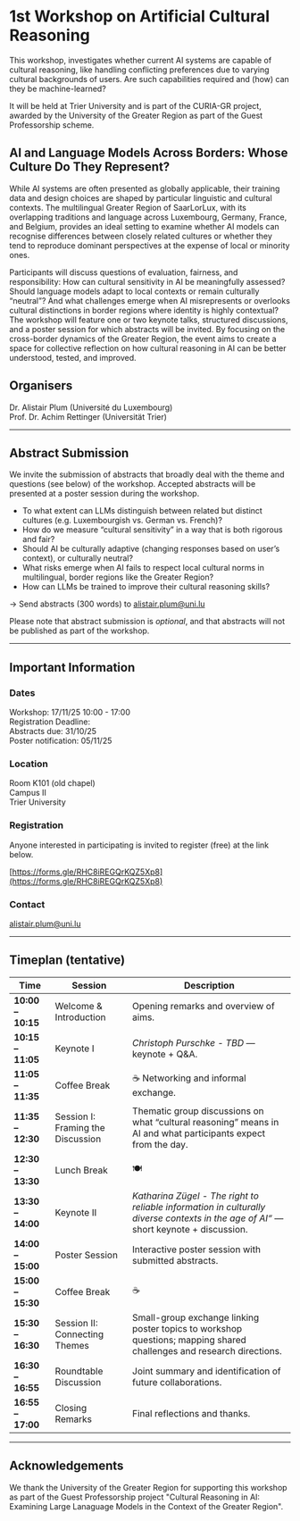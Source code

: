 # 1st Workshop on Artificial Cultural Reasoning
This workshop, investigates whether current AI systems are capable of cultural reasoning, like handling conflicting preferences due to varying cultural backgrounds of users. Are such capabilities required and (how) can they be machine-learned?

It will be held at Trier University and is part of the CURIA-GR project, awarded by the University of the Greater Region as part of the Guest Professorship scheme.

## AI and Language Models Across Borders: Whose Culture Do They Represent?
While AI systems are often presented as globally applicable, their training data and design choices are shaped by particular linguistic and cultural contexts. The multilingual Greater Region of SaarLorLux, with its overlapping traditions and language across Luxembourg, Germany, France, and Belgium, provides an ideal setting to examine whether AI models can recognise differences between closely related cultures or whether they tend to reproduce dominant perspectives at the expense of local or minority ones.

Participants will discuss questions of evaluation, fairness, and responsibility: How can cultural sensitivity in AI be meaningfully assessed? Should language models adapt to local contexts or remain culturally “neutral”? And what challenges emerge when AI misrepresents or overlooks cultural distinctions in border regions where identity is highly contextual? The workshop will feature one or two keynote talks, structured discussions, and a poster session for which abstracts will be invited. By focusing on the cross-border dynamics of the Greater Region, the event aims to create a space for collective reflection on how cultural reasoning in AI can be better understood, tested, and improved.

## Organisers
Dr. Alistair Plum (Université du Luxembourg) <br>
Prof. Dr. Achim Rettinger (Universität Trier)

---

## Abstract Submission
We invite the submission of abstracts that broadly deal with the theme and questions (see below) of the workshop. Accepted abstracts will be presented at a poster session during the workshop. <br>

- To what extent can LLMs distinguish between related but distinct cultures (e.g. Luxembourgish vs. German vs. French)?
- How do we measure “cultural sensitivity” in a way that is both rigorous and fair?
- Should AI be culturally adaptive (changing responses based on user’s context), or culturally neutral?
- What risks emerge when AI fails to respect local cultural norms in multilingual, border regions like the Greater Region?
- How can LLMs be trained to improve their cultural reasoning skills?

-> Send abstracts (300 words) to alistair.plum@uni.lu

Please note that abstract submission is *optional*, and that abstracts will not be published as part of the workshop. <br>

---

## Important Information
### Dates
Workshop: 17/11/25 10:00 - 17:00 <br>
Registration Deadline: <br>
Abstracts due: 31/10/25 <br>
Poster notification: 05/11/25 <br>

### Location
Room K101 (old chapel) <br>
Campus II <br>
Trier University

### Registration
Anyone interested in participating is invited to register (free) at the link below. <br>

[https://forms.gle/RHC8iREGQrKQZ5Xp8](https://forms.gle/RHC8iREGQrKQZ5Xp8)

### Contact
alistair.plum@uni.lu

---

## Timeplan (tentative)

| **Time** | **Session** | **Description** |
|-----------|--------------|-----------------|
| **10:00 – 10:15** | Welcome & Introduction | Opening remarks and overview of aims. |
| **10:15 – 11:05** | Keynote I | *Christoph Purschke - TBD* — keynote + Q&A. |
| **11:05 – 11:35** | Coffee Break | ☕ Networking and informal exchange. |
| **11:35 – 12:30** | Session I: Framing the Discussion | Thematic group discussions on what “cultural reasoning” means in AI and what participants expect from the day. |
| **12:30 – 13:30** | Lunch Break | 🍽️  |
| **13:30 – 14:00** | Keynote II  | *Katharina Zügel - The right to reliable information in culturally diverse contexts  in the age of AI“* — short keynote + discussion. |
| **14:00 – 15:00** | Poster Session | Interactive poster session with submitted abstracts. |
| **15:00 – 15:30** | Coffee Break | ☕  |
| **15:30 – 16:30** | Session II: Connecting Themes | Small-group exchange linking poster topics to workshop questions; mapping shared challenges and research directions. |
| **16:30 – 16:55** | Roundtable Discussion | Joint summary and identification of future collaborations. |
| **16:55 – 17:00** | Closing Remarks | Final reflections and thanks. |

---


## Acknowledgements
We thank the University of the Greater Region for supporting this workshop as part of the Guest Professorship project "Cultural Reasoning in AI: Examining Large Lanaguage Models in the Context of the Greater Region".
